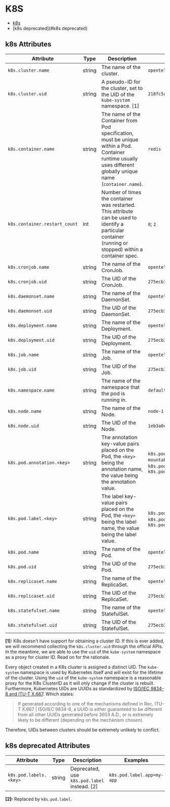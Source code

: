 <!--- Hugo front matter used to generate the website version of this page:
--->

# K8S

- [k8s](#k8s)
- [k8s deprecated](#k8s deprecated)

## k8s Attributes

| Attribute                     | Type   | Description                                                                                                                                                      | Examples                                                                                                                                  | Stability                                                        |
| ----------------------------- | ------ | ---------------------------------------------------------------------------------------------------------------------------------------------------------------- | ----------------------------------------------------------------------------------------------------------------------------------------- | ---------------------------------------------------------------- |
| `k8s.cluster.name`            | string | The name of the cluster.                                                                                                                                         | `opentelemetry-cluster`                                                                                                                   | ![Experimental](https://img.shields.io/badge/-experimental-blue) |
| `k8s.cluster.uid`             | string | A pseudo-ID for the cluster, set to the UID of the `kube-system` namespace. [1]                                                                                  | `218fc5a9-a5f1-4b54-aa05-46717d0ab26d`                                                                                                    | ![Experimental](https://img.shields.io/badge/-experimental-blue) |
| `k8s.container.name`          | string | The name of the Container from Pod specification, must be unique within a Pod. Container runtime usually uses different globally unique name (`container.name`). | `redis`                                                                                                                                   | ![Experimental](https://img.shields.io/badge/-experimental-blue) |
| `k8s.container.restart_count` | int    | Number of times the container was restarted. This attribute can be used to identify a particular container (running or stopped) within a container spec.         | `0`; `2`                                                                                                                                  | ![Experimental](https://img.shields.io/badge/-experimental-blue) |
| `k8s.cronjob.name`            | string | The name of the CronJob.                                                                                                                                         | `opentelemetry`                                                                                                                           | ![Experimental](https://img.shields.io/badge/-experimental-blue) |
| `k8s.cronjob.uid`             | string | The UID of the CronJob.                                                                                                                                          | `275ecb36-5aa8-4c2a-9c47-d8bb681b9aff`                                                                                                    | ![Experimental](https://img.shields.io/badge/-experimental-blue) |
| `k8s.daemonset.name`          | string | The name of the DaemonSet.                                                                                                                                       | `opentelemetry`                                                                                                                           | ![Experimental](https://img.shields.io/badge/-experimental-blue) |
| `k8s.daemonset.uid`           | string | The UID of the DaemonSet.                                                                                                                                        | `275ecb36-5aa8-4c2a-9c47-d8bb681b9aff`                                                                                                    | ![Experimental](https://img.shields.io/badge/-experimental-blue) |
| `k8s.deployment.name`         | string | The name of the Deployment.                                                                                                                                      | `opentelemetry`                                                                                                                           | ![Experimental](https://img.shields.io/badge/-experimental-blue) |
| `k8s.deployment.uid`          | string | The UID of the Deployment.                                                                                                                                       | `275ecb36-5aa8-4c2a-9c47-d8bb681b9aff`                                                                                                    | ![Experimental](https://img.shields.io/badge/-experimental-blue) |
| `k8s.job.name`                | string | The name of the Job.                                                                                                                                             | `opentelemetry`                                                                                                                           | ![Experimental](https://img.shields.io/badge/-experimental-blue) |
| `k8s.job.uid`                 | string | The UID of the Job.                                                                                                                                              | `275ecb36-5aa8-4c2a-9c47-d8bb681b9aff`                                                                                                    | ![Experimental](https://img.shields.io/badge/-experimental-blue) |
| `k8s.namespace.name`          | string | The name of the namespace that the pod is running in.                                                                                                            | `default`                                                                                                                                 | ![Experimental](https://img.shields.io/badge/-experimental-blue) |
| `k8s.node.name`               | string | The name of the Node.                                                                                                                                            | `node-1`                                                                                                                                  | ![Experimental](https://img.shields.io/badge/-experimental-blue) |
| `k8s.node.uid`                | string | The UID of the Node.                                                                                                                                             | `1eb3a0c6-0477-4080-a9cb-0cb7db65c6a2`                                                                                                    | ![Experimental](https://img.shields.io/badge/-experimental-blue) |
| `k8s.pod.annotation.<key>`    | string | The annotation key-value pairs placed on the Pod, the `<key>` being the annotation name, the value being the annotation value.                                   | `k8s.pod.annotation.kubernetes.io/enforce-mountable-secrets=true`; `k8s.pod.annotation.mycompany.io/arch=x64`; `k8s.pod.annotation.data=` | ![Experimental](https://img.shields.io/badge/-experimental-blue) |
| `k8s.pod.label.<key>`         | string | The label key-value pairs placed on the Pod, the `<key>` being the label name, the value being the label value.                                                  | `k8s.pod.label.app=my-app`; `k8s.pod.label.mycompany.io/arch=x64`; `k8s.pod.label.data=`                                                  | ![Experimental](https://img.shields.io/badge/-experimental-blue) |
| `k8s.pod.name`                | string | The name of the Pod.                                                                                                                                             | `opentelemetry-pod-autoconf`                                                                                                              | ![Experimental](https://img.shields.io/badge/-experimental-blue) |
| `k8s.pod.uid`                 | string | The UID of the Pod.                                                                                                                                              | `275ecb36-5aa8-4c2a-9c47-d8bb681b9aff`                                                                                                    | ![Experimental](https://img.shields.io/badge/-experimental-blue) |
| `k8s.replicaset.name`         | string | The name of the ReplicaSet.                                                                                                                                      | `opentelemetry`                                                                                                                           | ![Experimental](https://img.shields.io/badge/-experimental-blue) |
| `k8s.replicaset.uid`          | string | The UID of the ReplicaSet.                                                                                                                                       | `275ecb36-5aa8-4c2a-9c47-d8bb681b9aff`                                                                                                    | ![Experimental](https://img.shields.io/badge/-experimental-blue) |
| `k8s.statefulset.name`        | string | The name of the StatefulSet.                                                                                                                                     | `opentelemetry`                                                                                                                           | ![Experimental](https://img.shields.io/badge/-experimental-blue) |
| `k8s.statefulset.uid`         | string | The UID of the StatefulSet.                                                                                                                                      | `275ecb36-5aa8-4c2a-9c47-d8bb681b9aff`                                                                                                    | ![Experimental](https://img.shields.io/badge/-experimental-blue) |

**[1]:** K8s doesn't have support for obtaining a cluster ID. If this is ever
added, we will recommend collecting the `k8s.cluster.uid` through the
official APIs. In the meantime, we are able to use the `uid` of the
`kube-system` namespace as a proxy for cluster ID. Read on for the
rationale.

Every object created in a K8s cluster is assigned a distinct UID. The
`kube-system` namespace is used by Kubernetes itself and will exist
for the lifetime of the cluster. Using the `uid` of the `kube-system`
namespace is a reasonable proxy for the K8s ClusterID as it will only
change if the cluster is rebuilt. Furthermore, Kubernetes UIDs are
UUIDs as standardized by
[ISO/IEC 9834-8 and ITU-T X.667](https://www.itu.int/ITU-T/studygroups/com17/oid.html).
Which states:

> If generated according to one of the mechanisms defined in Rec.
> ITU-T X.667 | ISO/IEC 9834-8, a UUID is either guaranteed to be
> different from all other UUIDs generated before 3603 A.D., or is
> extremely likely to be different (depending on the mechanism chosen).

Therefore, UIDs between clusters should be extremely unlikely to
conflict.

## k8s deprecated Attributes

| Attribute              | Type   | Description                                  | Examples                   | Stability                                                   |
| ---------------------- | ------ | -------------------------------------------- | -------------------------- | ----------------------------------------------------------- |
| `k8s.pod.labels.<key>` | string | Deprecated, use `k8s.pod.label` instead. [2] | `k8s.pod.label.app=my-app` | ![Deprecated](https://img.shields.io/badge/-deprecated-red) |

**[2]:** Replaced by `k8s.pod.label`.
